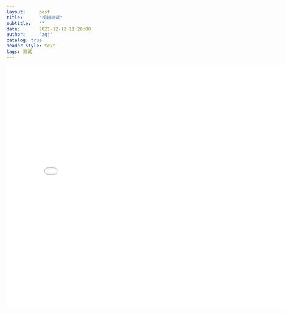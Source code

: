```yaml
---
layout:     post
title:      "视频测试"
subtitle:   ""
date:       2021-12-12 11:26:00
author:     "zgj"
catalog: true
header-style: text
tags: 测试
---
```




<iframe  height="640" width="800" src="//player.bilibili.com/player.html?aid=977369466&bvid=BV1k44y1E7fi&cid=459183137&page=1" scrolling="no" border="0" frameborder="no" framespacing="0" allowfullscreen="true" > </iframe>











